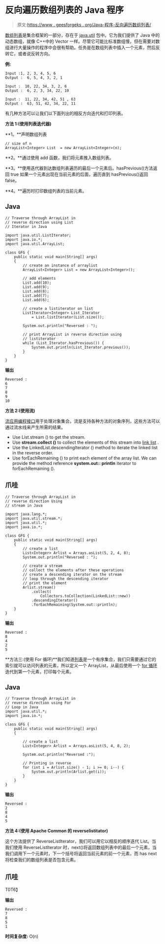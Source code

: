 # 反向遍历数组列表的 Java 程序

> 原文:[https://www . geesforgeks . org/Java-程序-反向遍历数组列表/](https://www.geeksforgeeks.org/java-program-to-traverse-through-arraylist-in-reverse-direction/)

[数组列表](https://www.geeksforgeeks.org/arraylist-in-java/)是集合框架的一部分，存在于 [java.util](https://www.geeksforgeeks.org/java-util-package-java/) 包中。它为我们提供了 Java 中的动态数组，就像 C++中的 Vector 一样。尽管它可能比标准数组慢，但在需要对数组进行大量操作的程序中会很有帮助。任务是在数组列表中插入一个元素，然后反转它，或者说反转方向。

**例:**

```
Input :1, 2, 3, 4, 5, 6 
Output :  6, 5, 4, 3, 2, 1 

Input :  10, 22, 34, 3, 2, 6
Output :  6, 2, 3, 34, 22, 10 

Input :  11, 22, 34, 42, 51 , 63
Output :  63, 51, 42, 34, 22, 11
```

有几种方法可以让我们以下面列出的相反方向迭代和打印列表。

**方法 1:(使用列表迭代器)**

**1。**声明数组列表

```
// size of n
ArrayList<Integer> List  = new ArrayList<Integer>(n);
```

**2。**通过使用 add 函数，我们将元素推入数组列表。

**3。**使用迭代器到达数组列表遍历的最后一个元素后。hasPrevious()方法返回 true 如果一个元素出现在当前元素的后面，遍历直到 hasPrevious()返回 false。

**4。**遍历时打印数组列表的当前元素。

## Java

```
// Traverse through ArrayList in 
// reverse direction using List 
// Iterator in Java

import java.util.ListIterator;
import java.io.*;
import java.util.ArrayList;

class GFG {
    public static void main(String[] args)
    {
        // create an instance of arraylist
        ArrayList<Integer> List = new ArrayList<Integer>();

        // add elements
        List.add(10);
        List.add(9);
        List.add(8);
        List.add(7);
        List.add(6);

        // create a listiterator on list
        ListIterator<Integer> List_Iterator
            = List.listIterator(List.size());

        System.out.println("Reversed : ");

        // print ArrayList in reverse direction using
        // listiterator
        while (List_Iterator.hasPrevious()) {
            System.out.println(List_Iterator.previous());
        }
    }
}
```

**输出**

```
Reversed : 
6
7
8
9
10
```

**方法 2:(使用流)**

[流应用编程接口](https://www.geeksforgeeks.org/stream-in-java/)用于处理对象集合。流是支持各种方法的对象序列，这些方法可以通过流水线来产生所需的结果。

*   Use List.stream () to get the stream.
*   Use **stream.collect ()** to collect the elements of this stream into [link list](https://www.geeksforgeeks.org/linked-list-in-java/) .
*   Use the LinkedList.descendingIterator () method to iterate the linked list in the reverse order.
*   Use forEachRemaining () to print each element of the array list. We can provide the method reference **system.out:: println** iterator to forEachRemaining ().

## 爪哇

```
// Traverse through ArrayList in
// reverse direction Using
// stream in Java

import java.lang.*;
import java.util.stream.*;
import java.util.*;
import java.io.*;

class GFG {
    public static void main(String[] args)
    {
        // create a list
        List<Integer> Arlist = Arrays.asList(5, 2, 4, 8);
        System.out.println("Reversed : ");

        // create a stream
        // collect the elements after these operations
        // create a descending iterator on the stream
        // loop through the descending iterator
        // print the element
        Arlist.stream()
            .collect(
                Collectors.toCollection(LinkedList::new))
            .descendingIterator()
            .forEachRemaining(System.out::println);
    }
}
```

**输出**

```
Reversed : 
8
4
2
5
```

**方法三:(使用 For 循环)**我们知道[列表](https://www.geeksforgeeks.org/list-interface-java-examples/)是一个有序集合，我们只需要通过它的索引就可以访问列表的元素，所以定义一个 ArrayList，从最后使用一个 [for 循环](https://www.geeksforgeeks.org/java-for-loop-with-examples/)迭代到第一个元素，打印每个元素。

## Java

```
// Traverse through ArrayList in
// reverse direction using For
// Loop in Java
import java.util.*;
import java.io.*;

class GFG {
    public static void main(String[] args)
    {

        // create a list
        List<Integer> Arlist = Arrays.asList(5, 4, 8, 2);

        System.out.println("Reversed :");

        // Printing in reverse
        for (int i = Arlist.size() - 1; i >= 0; i--) {
            System.out.println(Arlist.get(i));
        }
    }
}
```

**输出**

```
Reversed :
2
8
4
5
```

**方法 4:(使用 Apache Common 的 reverselistitator)**

这个方法提供了 ReverseListIterator，我们可以用它以相反的顺序迭代 List。当我们使用 ReverseListIterator 时，next()将返回数组列表中的最后一个元素，当我们调用下一个元素时，下一个括号将返回当前元素的前一个元素，而 has next 将检查我们的数组列表是否包含元素。

## 爪哇

T0T6】

**输出**

```
Reversed :
7
8
5
1
```

**时间复杂度:** O(n)
